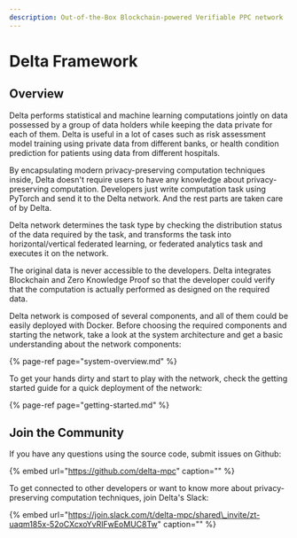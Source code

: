 ```yaml
---
description: Out-of-the-Box Blockchain-powered Verifiable PPC network
---
```


# Delta Framework

## Overview

Delta performs statistical and machine learning computations jointly on data possessed by a group of data holders while keeping the data private for each of them. Delta is useful in a lot of cases such as risk assessment model training using private data from different banks, or health condition prediction for patients using data from different hospitals.

By encapsulating modern privacy-preserving computation techniques inside, Delta doesn't require users to have any knowledge about privacy-preserving computation. Developers just write computation task using PyTorch and send it to the Delta network. And the rest parts are taken care of by Delta.

Delta network determines the task type by checking the distribution status of the data required by the task, and transforms the task into horizontal/vertical federated learning, or federated analytics task and executes it on the network.

The original data is never accessible to the developers. Delta integrates Blockchain and Zero Knowledge Proof so that the developer could verify that the computation is actually performed as designed on the required data.

Delta network is composed of several components, and all of them could be easily deployed with Docker. Before choosing the required components and starting the network, take a look at the system architecture and get a basic understanding about the network components:

{% page-ref page="system-overview.md" %}

To get your hands dirty and start to play with the network, check the getting started guide for a quick deployment of the network:

{% page-ref page="getting-started.md" %}

## Join the Community

If you have any questions using the source code, submit issues on Github:

{% embed url="https://github.com/delta-mpc" caption="" %}

To get connected to other developers or want to know more about privacy-preserving computation techniques, join Delta's Slack:

{% embed url="https://join.slack.com/t/delta-mpc/shared\_invite/zt-uaqm185x-52oCXcxoYvRlFwEoMUC8Tw" caption="" %}

